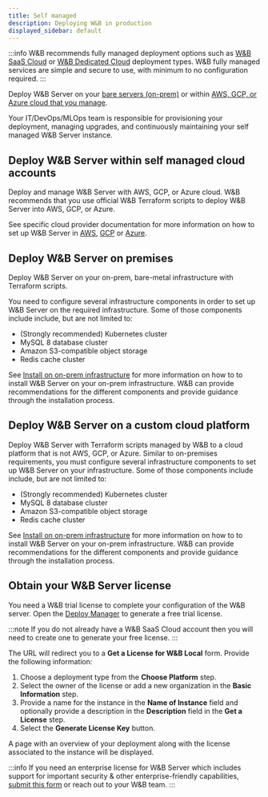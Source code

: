 ```yaml
---
title: Self managed
description: Deploying W&B in production
displayed_sidebar: default
---
```


:::info
W&B recommends fully managed deployment options such as [W&B SaaS Cloud](../hosting-options/saas_cloud.md) or [W&B Dedicated Cloud](../hosting-options//dedicated_cloud.md) deployment types. W&B fully managed services are simple and secure to use, with minimum to no configuration required.
:::

Deploy W&B Server on your [bare servers (on-prem)](#on-prem-or-non-supported-cloud) or within [AWS, GCP, or Azure cloud that you manage](#self-managed-cloud-accounts). 

Your IT/DevOps/MLOps team is responsible for provisioning your deployment, managing upgrades, and continuously maintaining your self managed W&B Server instance.


<!-- Check [Obtain your W&B Server license](#obtain-your-wb-server-license) to complete the setup. -->

## Deploy W&B Server within self managed cloud accounts

Deploy and manage W&B Server with AWS, GCP, or Azure cloud. W&B recommends that you use official W&B Terraform scripts to deploy W&B Server into AWS, GCP, or Azure.

See specific cloud provider documentation for more information on how to set up W&B Server in [AWS](../self-managed/aws-tf.md), [GCP](../self-managed/gcp-tf.md) or [Azure](../self-managed/azure-tf.md).

## Deploy W&B Server on premises

Deploy W&B Server on your on-prem, bare-metal infrastructure with Terraform scripts. 

You need to configure several infrastructure components in order to set up W&B Server on the required infrastructure. Some of those components include include, but are not limited to: 

- (Strongly recommended) Kubernetes cluster
- MySQL 8 database cluster
- Amazon S3-compatible object storage
- Redis cache cluster

See [Install on on-prem infrastructure](../self-managed/bare-metal.md) for more information on how to to install W&B Server on your on-prem infrastructure. W&B can provide recommendations for the different components and provide guidance through the installation process.


## Deploy W&B Server on a custom cloud platform
Deploy W&B Server with Terraform scripts managed by W&B to a cloud platform that is not AWS, GCP, or Azure. Similar to on-premises requirements, you must configure several infrastructure components to set up W&B Server on your  infrastructure. Some of those components include include, but are not limited to: 

- (Strongly recommended) Kubernetes cluster
- MySQL 8 database cluster
- Amazon S3-compatible object storage
- Redis cache cluster

See [Install on on-prem infrastructure](../self-managed/bare-metal.md) for more information on how to to install W&B Server on your on-prem infrastructure. W&B can provide recommendations for the different components and provide guidance through the installation process.




## Obtain your W&B Server license

You need a W&B trial license to complete your configuration of the W&B server. Open the [Deploy Manager](https://deploy.wandb.ai/deploy) to generate a free trial license. 

:::note
If you do not already have a W&B SaaS Cloud account then you will need to create one to generate your free license.
:::

The URL will redirect you to a **Get a License for W&B Local** form. Provide the following information:

1. Choose a deployment type from the **Choose Platform** step.
2. Select the owner of the license or add a new organization in the **Basic Information** step.
3. Provide a name for the instance in the **Name of Instance** field and optionally provide a description in the **Description** field in the **Get a License** step.
4. Select the **Generate License Key** button.

A page with an overview of your deployment along with the license associated to the instance will be displayed.

:::info
If you need an enterprise license for W&B Server which includes support for important security & other enterprise-friendly capabilities, [submit this form](https://wandb.ai/site/for-enterprise/self-hosted-trial) or reach out to your W&B team.
:::